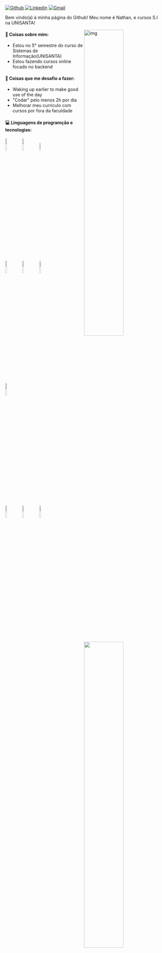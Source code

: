 [![Github](https://img.shields.io/badge/-Github-000?style=flat&logo=Github&logoColor=white)](https://github.com/nathanfiorito)
[![Linkedin](https://img.shields.io/badge/-LinkedIn-blue?style=flat&logo=Linkedin&logoColor=white)](https://www.linkedin.com/in/nathanfiorito/)
[![Gmail](https://img.shields.io/badge/-Gmail-c14438?style=flat&logo=Gmail&logoColor=white)](mailto:contato@nathanfiorito.dev.br)

Bem vindo(a) à minha página do Github! Meu nome é Nathan, e cursos S.I na UNISANTA!  

<img align="right" alt="img" src="https://media.giphy.com/media/VTtANKl0beDFQRLDTh/giphy.gif" width="50%" height="auto" />


#### 🌱 Coisas sobre mim: 
- Estou no 5° semestre do curso de Sistemas de Informação(UNISANTA)
- Estou fazendo cursos online focado no backend 

#### :muscle: Coisas que me desafio a fazer:
- Waking up earlier to make good use of the day
- "Codar" pelo menos 2h por dia
- Melhorar meu curriculo com cursos por fora da faculdade

#### :computer: Linguagens de programção e tecnologias: 
<p>
	<img width="50%" align="right" src="https://github-readme-stats.vercel.app/api?username=nathanfiorito&show_icons=true&hide_border=true" />

<img width="10%" src="https://www.vectorlogo.zone/logos/nodejs/nodejs-icon.svg">
<img width="10%" src="https://www.vectorlogo.zone/logos/typescriptlang/typescriptlang-icon.svg">
<img width="8%" src="https://www.vectorlogo.zone/logos/nestjs/nestjs-icon.svg">
<br />
<img width="10%" src="https://www.vectorlogo.zone/logos/python/python-icon.svg">
<img width="10%" src="https://www.vectorlogo.zone/logos/php/php-horizontal.svg">
<img width="10%" src="https://www.vectorlogo.zone/logos/java/java-icon.svg">
<br />
<img width="10%" src="https://www.vectorlogo.zone/logos/mysql/mysql-icon.svg">
<br/>
<img width="10%" src="https://www.vectorlogo.zone/logos/reactjs/reactjs-icon.svg">
<img width="10%" src="https://www.vectorlogo.zone/logos/w3_html5/w3_html5-icon.svg">
<img width="10%" src="https://www.vectorlogo.zone/logos/netlifyapp_watercss/netlifyapp_watercss-ar21.svg">
</p>
